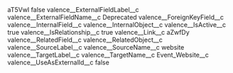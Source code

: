 <?xml version="1.0" encoding="UTF-8"?>
<CustomMetadata xmlns="http://soap.sforce.com/2006/04/metadata" xmlns:xsi="http://www.w3.org/2001/XMLSchema-instance" xmlns:xsd="http://www.w3.org/2001/XMLSchema">
    <label>aT5VwI</label>
    <protected>false</protected>
    <values>
        <field>valence__ExternalFieldLabel__c</field>
        <value xsi:nil="true"/>
    </values>
    <values>
        <field>valence__ExternalFieldName__c</field>
        <value xsi:type="xsd:string">Deprecated</value>
    </values>
    <values>
        <field>valence__ForeignKeyField__c</field>
        <value xsi:nil="true"/>
    </values>
    <values>
        <field>valence__InternalField__c</field>
        <value xsi:nil="true"/>
    </values>
    <values>
        <field>valence__InternalObject__c</field>
        <value xsi:nil="true"/>
    </values>
    <values>
        <field>valence__IsActive__c</field>
        <value xsi:type="xsd:boolean">true</value>
    </values>
    <values>
        <field>valence__IsRelationship__c</field>
        <value xsi:type="xsd:boolean">true</value>
    </values>
    <values>
        <field>valence__Link__c</field>
        <value xsi:type="xsd:string">aZwfDy</value>
    </values>
    <values>
        <field>valence__RelatedField__c</field>
        <value xsi:nil="true"/>
    </values>
    <values>
        <field>valence__RelatedObject__c</field>
        <value xsi:nil="true"/>
    </values>
    <values>
        <field>valence__SourceLabel__c</field>
        <value xsi:nil="true"/>
    </values>
    <values>
        <field>valence__SourceName__c</field>
        <value xsi:type="xsd:string">website</value>
    </values>
    <values>
        <field>valence__TargetLabel__c</field>
        <value xsi:nil="true"/>
    </values>
    <values>
        <field>valence__TargetName__c</field>
        <value xsi:type="xsd:string">Event_Website__c</value>
    </values>
    <values>
        <field>valence__UseAsExternalId__c</field>
        <value xsi:type="xsd:boolean">false</value>
    </values>
</CustomMetadata>
